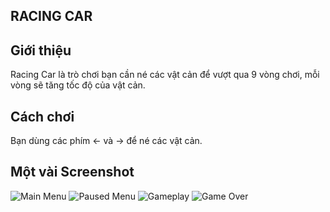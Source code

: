 
## RACING CAR

## Giới thiệu
Racing Car là trò chơi bạn cần né các vật cản để vượt qua 9 vòng chơi, mỗi vòng sẽ tăng tốc độ của vật cản.

## Cách chơi
Bạn dùng các phím <- và -> để né các vật cản.

## Một vài Screenshot
![Main Menu](https://drive.google.com/file/d/1Emd9TD6S1xPgxbXUBnyjAkUkB8R6U1kF/view
)
![Paused Menu](https://drive.google.com/file/d/1eM-DKn3V6XCumTbiLoWrfsbbewnLJ3-M/view
)
![Gameplay](https://drive.google.com/file/d/13khOtD9gHybEArjHEHTKpX7KwOLm6jjU/view
)
![Game Over](https://drive.google.com/file/d/116uw15W4yvGdcC-6ED1Y8_5ZNyySB_69/view
)
